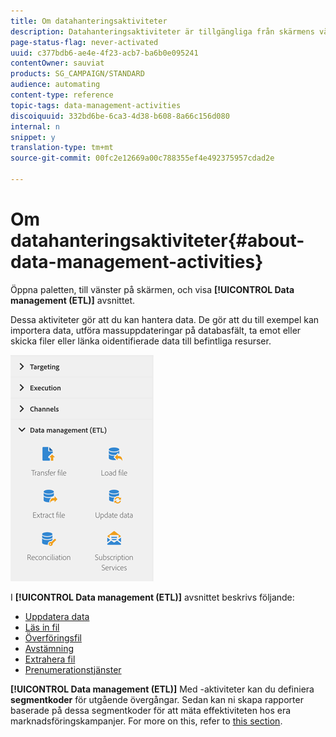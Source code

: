 ```yaml
---
title: Om datahanteringsaktiviteter
description: Datahanteringsaktiviteter är tillgängliga från skärmens vänstra sida.
page-status-flag: never-activated
uuid: c377bdb6-ae4e-4f23-acb7-ba6b0e095241
contentOwner: sauviat
products: SG_CAMPAIGN/STANDARD
audience: automating
content-type: reference
topic-tags: data-management-activities
discoiquuid: 332bd6be-6ca3-4d38-b608-8a66c156d080
internal: n
snippet: y
translation-type: tm+mt
source-git-commit: 00fc2e12669a00c788355ef4e492375957cdad2e

---
```



# Om datahanteringsaktiviteter{#about-data-management-activities}

Öppna paletten, till vänster på skärmen, och visa **[!UICONTROL Data management (ETL)]** avsnittet.

Dessa aktiviteter gör att du kan hantera data. De gör att du till exempel kan importera data, utföra massuppdateringar på databasfält, ta emot eller skicka filer eller länka oidentifierade data till befintliga resurser.

![](assets/wkf_etl_activities.png)

I **[!UICONTROL Data management (ETL)]** avsnittet beskrivs följande:

* [Uppdatera data](../../automating/using/update-data.md)
* [Läs in fil](../../automating/using/load-file.md)
* [Överföringsfil](../../automating/using/transfer-file.md)
* [Avstämning](../../automating/using/reconciliation.md)
* [Extrahera fil](../../automating/using/extract-file.md)
* [Prenumerationstjänster](../../automating/using/subscription-services.md)

**[!UICONTROL Data management (ETL)]** Med -aktiviteter kan du definiera **segmentkoder** för utgående övergångar. Sedan kan ni skapa rapporter baserade på dessa segmentkoder för att mäta effektiviteten hos era marknadsföringskampanjer. For more on this, refer to [this section](../../reporting/using/creating-a-report-workflow-segment.md).
